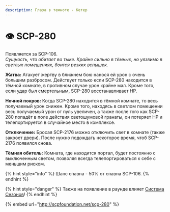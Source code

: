 ```yaml
---
description: Глаза в темноте - Кетер
---
```


# 👁 SCP-280

Появляется за SCP-106.\
_Сущность, что обитает во тьме. Крайне сильно в тёмных, но уязвимо в светлых помещениях, боится резких вспышек._

**Жатва:** Атакует жертву в ближнем бою нанося ей урон с очень большим разбросом. Действует только если SCP-280 находится в тёмной комнате, в противном случае урон крайне мал. Кроме того, если удар был смертельным, SCP-280 восстанавливает HP.

**Ночной покров:** Когда SCP-280 находится в тёмной комнате, то весь получаемый урон снижен. Кроме того, находясь в светлом помещении весь получаемый урон от пуль увеличен, а также после того как SCP-280 попадёт в поле действия светошумовой гранаты, он потеряет HP и телепортируется в случайное место в комплексе.

**Отключение:** Бросая SCP-2176 можно отключить свет в комнате (также закроет двери). После нужно подождать некоторое время, чтоб SCP-2176 появился снова.

**Тёмная обитель:** Комната, где находится портал, будет постоянно с выключенным светом, позволяя всегда телепортироваться к себе с меньшим риском.

{% hint style="info" %}
Шанс спавна - 50% от спавна SCP-106.
{% endhint %}

{% hint style="danger" %}
Также на появление в раунде влияет [Система Сезонов](../../server-systems/seasons-system.md)!
{% endhint %}

{% embed url="http://scpfoundation.net/scp-280" %}
